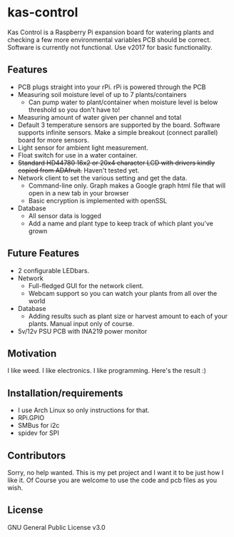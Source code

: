 # kas-control
Kas Control is a Raspberry Pi expansion board for watering plants and checking a few more environmental variables
PCB should be correct.
Software is currently not functional. Use v2017 for basic functionality.

Features
--------
- PCB plugs straight into your rPi. rPi is powered through the PCB
- Measuring soil moisture level of up to 7 plants/containers
  - Can pump water to plant/container when moisture level is below threshold so you don't have to!
- Measuring amount of water given per channel and total
- Default 3 temperature sensors are supported by the board. Software supports infinite sensors. Make a simple breakout (connect parallel) board for more sensors.
- Light sensor for ambient light measurement.
- Float switch for use in a water container.
- ~~Standard HD44780 16x2 or 20x4 character LCD with drivers kindly copied from ADAfruit.~~ Haven't tested yet.
- Network client to set the various setting and get the data.
  - Command-line only. Graph makes a Google graph html file that will open in a new tab in your browser
  - Basic encryption is implemented with openSSL
- Database
  - All sensor data is logged
  - Add a name and plant type to keep track of which plant you've grown
  
Future Features
---------------
- 2 configurable LEDbars.
- Network
  - Full-fledged GUI for the network client.
  - Webcam support so you can watch your plants from all over the world
- Database
  - Adding results such as plant size or harvest amount to each of your plants. Manual input only of course.
- 5v/12v PSU PCB with INA219 power monitor

Motivation
----------

I like weed. I like electronics. I like programming. Here's the result :)


Installation/requirements
-------------------------

- I use Arch Linux so only instructions for that.
- RPi.GPIO
- SMBus for i2c
- spidev for SPI


Contributors
------------

Sorry, no help wanted. This is my pet project and I want it to be just how I like it. Of Course you are welcome to use the code and pcb files as you wish.

License
-------

GNU General Public License v3.0